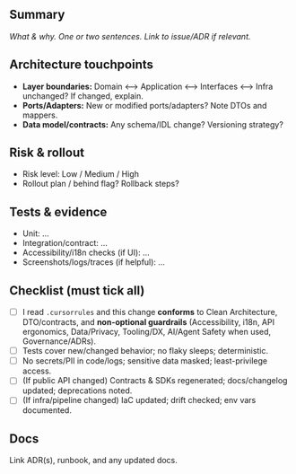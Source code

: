 ## Summary
_What & why. One or two sentences. Link to issue/ADR if relevant._

## Architecture touchpoints
- **Layer boundaries:** Domain ⟷ Application ⟷ Interfaces ⟷ Infra unchanged? If changed, explain.
- **Ports/Adapters:** New or modified ports/adapters? Note DTOs and mappers.
- **Data model/contracts:** Any schema/IDL change? Versioning strategy?

## Risk & rollout
- Risk level: Low / Medium / High
- Rollout plan / behind flag? Rollback steps?

## Tests & evidence
- Unit: …
- Integration/contract: …
- Accessibility/i18n checks (if UI): …
- Screenshots/logs/traces (if helpful): …

## Checklist (must tick all)
- [ ] I read `.cursorrules` and this change **conforms** to Clean Architecture, DTO/contracts, and **non-optional guardrails** (Accessibility, i18n, API ergonomics, Data/Privacy, Tooling/DX, AI/Agent Safety when used, Governance/ADRs).
- [ ] Tests cover new/changed behavior; no flaky sleeps; deterministic.
- [ ] No secrets/PII in code/logs; sensitive data masked; least-privilege access.
- [ ] (If public API changed) Contracts & SDKs regenerated; docs/changelog updated; deprecations noted.
- [ ] (If infra/pipeline changed) IaC updated; drift checked; env vars documented.

## Docs
Link ADR(s), runbook, and any updated docs.

